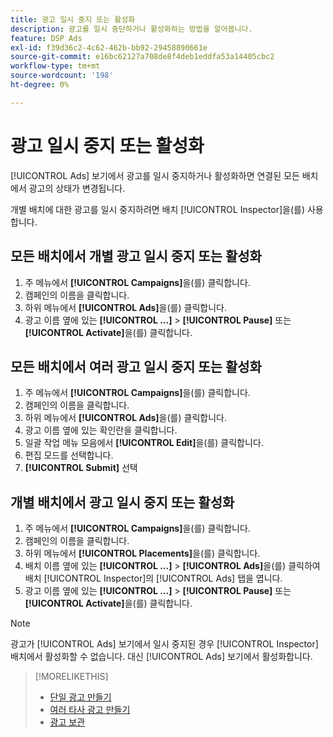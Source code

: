 ```yaml
---
title: 광고 일시 중지 또는 활성화
description: 광고를 일시 중단하거나 활성화하는 방법을 알아봅니다.
feature: DSP Ads
exl-id: f39d36c2-4c62-462b-bb92-29458890661e
source-git-commit: e16bc62127a708de8f4deb1eddfa53a14405cbc2
workflow-type: tm+mt
source-wordcount: '198'
ht-degree: 0%

---
```


# 광고 일시 중지 또는 활성화

[!UICONTROL Ads] 보기에서 광고를 일시 중지하거나 활성화하면 연결된 모든 배치에서 광고의 상태가 변경됩니다.

개별 배치에 대한 광고를 일시 중지하려면 배치 [!UICONTROL Inspector]을(를) 사용합니다.

## 모든 배치에서 개별 광고 일시 중지 또는 활성화

1. 주 메뉴에서 **[!UICONTROL Campaigns]**&#x200B;을(를) 클릭합니다.
1. 캠페인의 이름을 클릭합니다.
1. 하위 메뉴에서 **[!UICONTROL Ads]**&#x200B;을(를) 클릭합니다.
1. 광고 이름 옆에 있는 **[!UICONTROL ...]** > **[!UICONTROL Pause]** 또는 **[!UICONTROL Activate]**&#x200B;을(를) 클릭합니다.

## 모든 배치에서 여러 광고 일시 중지 또는 활성화

1. 주 메뉴에서 **[!UICONTROL Campaigns]**&#x200B;을(를) 클릭합니다.
1. 캠페인의 이름을 클릭합니다.
1. 하위 메뉴에서 **[!UICONTROL Ads]**&#x200B;을(를) 클릭합니다.
1. 광고 이름 옆에 있는 확인란을 클릭합니다.
1. 일괄 작업 메뉴 모음에서 **[!UICONTROL Edit]**&#x200B;을(를) 클릭합니다.
1. 편집 모드를 선택합니다.
1. **[!UICONTROL Submit]** 선택

## 개별 배치에서 광고 일시 중지 또는 활성화

1. 주 메뉴에서 **[!UICONTROL Campaigns]**&#x200B;을(를) 클릭합니다.
1. 캠페인의 이름을 클릭합니다.
1. 하위 메뉴에서 **[!UICONTROL Placements]**&#x200B;을(를) 클릭합니다.
1. 배치 이름 옆에 있는 **[!UICONTROL ...]** > **[!UICONTROL Ads]**&#x200B;을(를) 클릭하여 배치 [!UICONTROL Inspector]의 [!UICONTROL Ads] 탭을 엽니다.
1. 광고 이름 옆에 있는 **[!UICONTROL ...]** > **[!UICONTROL Pause]** 또는 **[!UICONTROL Activate]**&#x200B;을(를) 클릭합니다.

>[!NOTE]
>
>광고가 [!UICONTROL Ads] 보기에서 일시 중지된 경우 [!UICONTROL Inspector] 배치에서 활성화할 수 없습니다. 대신 [!UICONTROL Ads] 보기에서 활성화합니다.

>[!MORELIKETHIS]
>
>* [단일 광고 만들기](ad-create.md)
>* [여러 타사 광고 만들기](ad-create-multiple.md)
>* [광고 보관](ad-archive-unarchive.md)
